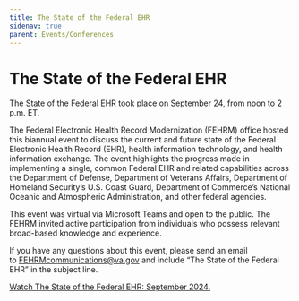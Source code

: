 ```yaml
---
title: The State of the Federal EHR
sidenav: true
parent: Events/Conferences
---
```

# The State of the Federal EHR

The State of the Federal EHR took place on September 24, from noon to 2 p.m. ET.

The Federal Electronic Health Record Modernization (FEHRM) office hosted this biannual event to discuss the current and future state of the Federal Electronic Health Record (EHR), health information technology, and health information exchange. The event highlights the progress made in implementing a single, common Federal EHR and related capabilities across the Department of Defense, Department of Veterans Affairs, Department of Homeland Security’s U.S. Coast Guard, Department of Commerce’s National Oceanic and Atmospheric Administration, and other federal agencies.

This event was virtual via Microsoft Teams and open to the public. The FEHRM invited active participation from individuals who possess relevant broad-based knowledge and experience.

If you have any questions about this event, please send an email to [FEHRMcommunications@va.gov](mailto:FEHRMcommunications@va.gov) and include “The State of the Federal EHR” in the subject line.


[Watch The State of the Federal EHR: September 2024.](https://www.dvidshub.net/video/946117/september-2024-state-federal-ehr)

